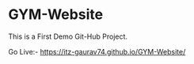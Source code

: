 # GYM-Website
This is a First Demo Git-Hub Project.

Go Live:- https://itz-gaurav74.github.io/GYM-Website/
